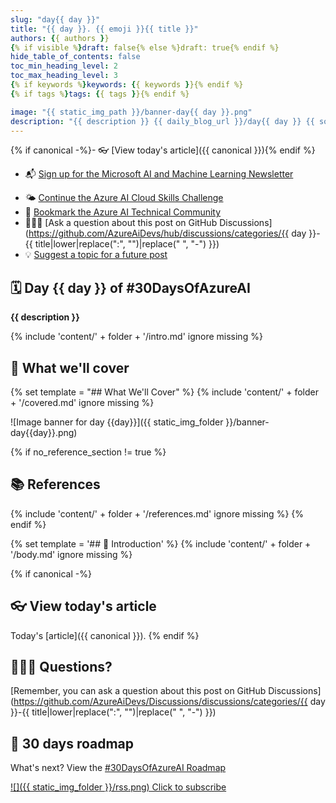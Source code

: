```yaml
---
slug: "day{{ day }}"
title: "{{ day }}. {{ emoji }}{{ title }}"
authors: {{ authors }}
{% if visible %}draft: false{% else %}draft: true{% endif %}
hide_table_of_contents: false
toc_min_heading_level: 2
toc_max_heading_level: 3
{% if keywords %}keywords: {{ keywords }}{% endif %}
{% if tags %}tags: {{ tags }}{% endif %}

image: "{{ static_img_path }}/banner-day{{ day }}.png"
description: "{{ description }} {{ daily_blog_url }}/day{{ day }} {{ social_tags -}} {% if social_tag %} {{ social_tag }}{% endif %}"
---
```


<head>  

  <link rel="canonical" {% if canonical %}href="{{ canonical }}" {% else %} href="{{ daily_blog_url }}/day{{ day }}" {% endif %} />

</head>

{% if canonical -%}- 👓 [View today's article]({{ canonical }}){% endif %}
- 📬 [Sign up for the Microsoft AI and Machine Learning Newsletter](https://aka.ms/azure-ai-dev-newsletter)
<!-- - 📰 [Subscribe to the #30DaysOfAzureAI RSS feed]({{ daily_blog_url }}/rss.xml) -->
- 🌤️ [Continue the Azure AI Cloud Skills Challenge](https://aka.ms/30-days-of-azure-ai-challenge)
- 🏫 [Bookmark the Azure AI Technical Community](https://techcommunity.microsoft.com/t5/artificial-intelligence-and/ct-p/AI)
- 🙋🏾‍♂️ [Ask a question about this post on GitHub Discussions](https://github.com/AzureAiDevs/hub/discussions/categories/{{ day }}-{{ title|lower|replace(":", "")|replace(" ", "-") }})
- 💡 [Suggest a topic for a future post](https://github.com/AzureAiDevs/hub/discussions/categories/call-for-content)


## 🗓️ Day {{ day }} of #30DaysOfAzureAI

<!-- README
The following description is also used for the tweet. So it should be action oriented and grab attention 
If you update the description, please update the description: in the frontmatter as well.
-->

**{{ description }}**

<!-- README
The following is the intro to the post. It should be a short teaser for the post.
-->

{% include 'content/' + folder + '/intro.md' ignore missing %}

## 🎯 What we'll cover

<!-- README
The following list is the main points of the post. There should be 3-4 main points.
 -->

{% set template = "## What We'll Cover" %}
{% include 'content/' + folder + '/covered.md' ignore missing %}

<!-- 
- Main point 1
- Main point 2
- Main point 3 
- Main point 4
-->

![Image banner for day {{day}}]({{ static_img_folder }}/banner-day{{day}}.png)

<!-- README
Add or update a list relevant references here. These could be links to other blog posts, Microsoft Learn Module, videos, or other resources.
-->

{% if no_reference_section != true %}

## 📚 References

{% include 'content/' + folder + '/references.md' ignore missing %}
{% endif %}

<!-- README
The following is the body of the post. It should be an overview of the post that you are referencing.
See the Learn More section, if you supplied a canonical link, then will be displayed here.
-->

{% set template = '## 🚌 Introduction' %}
{% include 'content/' + folder + '/body.md' ignore missing %}

{% if canonical -%}

## 👓 View today's article

Today's [article]({{ canonical }}).
{% endif %}

## 🙋🏾‍♂️ Questions?

[Remember, you can ask a question about this post on GitHub Discussions](https://github.com/AzureAiDevs/Discussions/discussions/categories/{{ day }}-{{ title|lower|replace(":", "")|replace(" ", "-") }})

## 📍 30 days roadmap

What's next? View the [#30DaysOfAzureAI Roadmap](/hub/roadmap/30days)

[![]({{ static_img_folder }}/rss.png) Click to subscribe](https://azureaidevs.github.io/hub/2023-aia/rss.xml)

